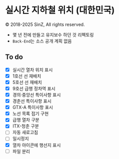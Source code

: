 # 실시간 지하철 위치 (대한민국)
© 2018-2025 SinZ, All rights reserved.

- 몇 년 전에 만들고 유지보수 하던 것 리펙토링
- `Back-End`는 소스 공개 계획 없음

## To do
- [x] 실시간 열차 위치 표시
- [x] 1호선 선 재배치
- [x] 5호선 선 재배치
- [x] 9호선 급행 정차역 표시
- [x] 경의·중앙선 특이사항 표시
- [x] 경춘선 특이사항 표시
- [x] GTX-A 특이사항 표시
- [x] 노선 목록 접기 구현
- [x] 급행 열차 구분
- [x] ITX-청춘 구분
- [ ] 자동 새로고침
- [ ] 일시정지
- [x] 열차 아이콘에 행선지 표시
- [ ] 파일 분리
